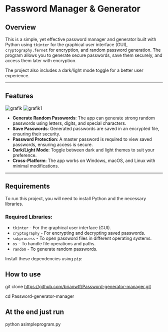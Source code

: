 # Password Manager & Generator

## Overview

This is a simple, yet effective password manager and generator built with Python using `tkinter` for the graphical user interface (GUI), `cryptography.fernet` for encryption, and random password generation. The program allows you to generate secure passwords, save them securely, and access them later with encryption.

The project also includes a dark/light mode toggle for a better user experience.

---

## Features
![grafik](https://github.com/user-attachments/assets/a181cd03-8ff4-4472-95bc-b49f9e5da553)
![grafik1](https://github.com/user-attachments/assets/72cdfe72-5caa-4ba1-9507-1d8d616b85d3)


- **Generate Random Passwords**: The app can generate strong random passwords using letters, digits, and special characters.
- **Save Passwords**: Generated passwords are saved in an encrypted file, ensuring their security.
- **Password Protection**: A master password is required to view saved passwords, ensuring access is secure.
- **Dark/Light Mode**: Toggle between dark and light themes to suit your preference.
- **Cross-Platform**: The app works on Windows, macOS, and Linux with minimal modifications.

---

## Requirements

To run this project, you will need to install Python and the necessary libraries.

### Required Libraries:

- `tkinter` - For the graphical user interface (GUI).
- `cryptography` - For encrypting and decrypting saved passwords.
- `subprocess` - To open password files in different operating systems.
- `os` - To handle file operations and paths.
- `random` - To generate random passwords.

Install these dependencies using `pip`:

## How to use
git clone https://github.com/brianwtf/Password-generator-manager.git

cd Password-generator-manager

## At the end just run
python asimpleprogram.py





